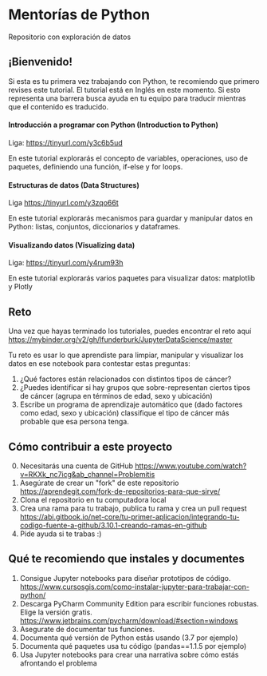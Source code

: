 # Mentorías de Python
Repositorio con exploración de datos 

##  ¡Bienvenido!

Si esta es tu primera vez trabajando con Python, te recomiendo que primero revises este tutorial. El tutorial está en Inglés en este momento. Si esto representa una barrera busca ayuda en tu equipo para traducir mientras que el contenido es traducido. 

#### Introducción a programar con Python (Introduction to Python) 

Liga: https://tinyurl.com/y3c6b5ud

En este tutorial explorarás el concepto de variables, operaciones, uso de paquetes, definiendo una función, if-else y for loops.

#### Estructuras de datos (Data Structures)

Liga https://tinyurl.com/y3zqo66t

En este tutorial explorarás mecanismos para guardar y manipular datos en Python: listas, conjuntos, diccionarios y dataframes. 

#### Visualizando datos (Visualizing data)

Liga: https://tinyurl.com/y4rum93h

En este tutorial explorarás varios paquetes para visualizar datos: matplotlib y Plotly

## Reto

Una vez que hayas terminado los tutoriales, puedes encontrar el reto aquí https://mybinder.org/v2/gh/lfunderburk/JupyterDataScience/master

Tu reto es usar lo que aprendiste para limpiar, manipular y visualizar los datos en ese notebook para contestar estas preguntas:

1. ¿Qué factores están relacionados con distintos tipos de cáncer?
2. ¿Puedes identificar si hay grupos que sobre-representan ciertos tipos de cáncer (agrupa en términos de edad, sexo y ubicación)
3. Escribe un programa de aprendizaje automático que (dado factores como edad, sexo y ubicación) classifique el tipo de cáncer más probable que esa persona tenga. 

## Cómo contribuir a este proyecto

0. Necesitarás una cuenta de GitHub https://www.youtube.com/watch?v=RKXk_nc7icg&ab_channel=Problemitis 
1. Asegúrate de crear un "fork" de este repositorio https://aprendegit.com/fork-de-repositorios-para-que-sirve/
2. Clona el repositorio en tu computadora local
3. Crea una rama para tu trabajo, publica tu rama y crea un pull request https://abi.gitbook.io/net-core/tu-primer-aplicacion/integrando-tu-codigo-fuente-a-github/3.10.1-creando-ramas-en-github 
4. Pide ayuda si te trabas :) 

## Qué te recomiendo que instales y documentes

1. Consigue Jupyter notebooks para diseñar prototipos de código. https://www.cursosgis.com/como-instalar-jupyter-para-trabajar-con-python/
2. Descarga PyCharm Community Edition para escribir funciones robustas. Elige la versión gratis. https://www.jetbrains.com/pycharm/download/#section=windows
3. Asegurate de documentar tus funciones. 
4. Documenta qué versión de Python estás usando (3.7 por ejemplo) 
5. Documenta qué paquetes usa tu código (pandas==1.1.5 por ejemplo)
6. Usa Jupyter notebooks para crear una narrativa sobre cómo estás afrontando el problema
